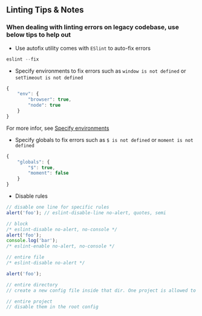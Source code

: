 ## Linting Tips & Notes

### When dealing with linting errors on legacy codebase, use below tips to help out

* Use autofix utility comes with `ESlint` to auto-fix errors
```js
eslint --fix
```
* Specify environments to fix errors such as `window is not defined` or `setTimeout is not defined`
```js
{
    "env": {
        "browser": true,
        "node": true
    }
}
```
For more infor, see [Specify environments](https://eslint.org/docs/user-guide/configuring#specifying-environments)

* Specify globals to fix errors such as `$ is not defined` or `moment is not defined`
```js
{
    "globals": {
        "$": true,
        "moment": false
    }
}
```
* Disable rules
```js
// disable one line for specific rules
alert('foo'); // eslint-disable-line no-alert, quotes, semi

// block
/* eslint-disable no-alert, no-console */
alert('foo');
console.log('bar');
/* eslint-enable no-alert, no-console */

// entire file
/* eslint-disable no-alert */

alert('foo');

// entire directory
// create a new config file inside that dir. One project is allowed to have multiple config files. The closest config file will be used // and overwrite all outer ones

// entire project
// disable them in the root config

```
